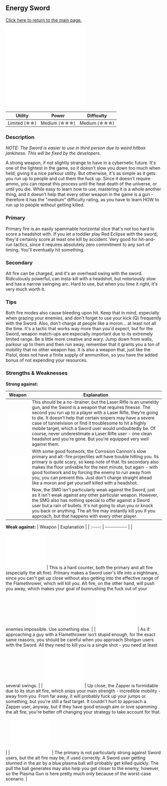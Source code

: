 ## Energy Sword

[Click here to return to the main page.](Weapons-Guide.md)

<img src="../images/weapons/sword.png" width="256px"/>

| Utility | Power | Difficulty |
|---------------|---------------|----------------|
| Limited (☆☆) | Medium  (☆☆☆) | Medium  (☆☆☆) |

### Description

*NOTE: The Sword is easier to use in third person due to weird hitbox jankiness. This will be fixed by the developers.*

A strong weapon, if not slightly strange to have in a cybernetic future. It's one of the lightest in the game, so it doesn't slow you down too much when held, giving it a nice parkour utility. But otherwise, it's as simple as it gets: you run up to people and cut them the fuck up. Since it doesn't require ammo, you can repeat this process until the heat death of the universe, or until you die. While easy to learn how to use, mastering it is a whole another thing, and it doesn't help that every other weapon in the game is a gun - therefore it has the "medium" difficulty rating, as you have to learn HOW to run up to people without getting killed.

### Primary

Primary fire is an easily spammable horizontal slice that's not too hard to score a headshot with. If you let a toddler play Red Eclipse with the sword, they'd certainly score at least one kill by accident. Very good for hit-and-run tactics, since it requires absolutely zero commitment to any sort of timing. You'll eventually hit something.

### Secondary

Alt fire can be charged, and it's an overhead swing with the sword. Ridiculously powerful, can insta-kill with a headshot, but notoriously slow and has a narrow swinging arc. Hard to use, but when you time it right, it's very much worth it.

### Tips

Both fire modes also cause bleeding upon hit. Keep that in mind, especially when grazing your enemies, and don't forget to use your kick (Q) frequently with the Sword. Also, don't charge at people like a moron... at least not all the time. It's a tactic that works way more than you'd expect, but for the Sword, weapon match-ups are especially important due to its extremely limited range. Be a little more creative and wary. Jump down from walls, parkour up to them and then run away,  remember that it grants you a ton of mobility that no other weapon has. It is also a weapon that, just like the Pistol, does not have a finite supply of ammunition, so you have the added bonus of not expending your resources.

### Strengths & Weaknesses

**Strong against:**

| Weapon | Explanation |
| :----: | ----------- |
| <img src="../images/weapons/rifle.png" width="128px"/> | This should be a no-brainer, but the Laser Rifle is an unwieldy gun, and the Sword is a weapon that requires finesse. The second you run up to a player with a Laser Rifle, they're going to die. It doesn't help that certain snipers may have a severe case of tunnelvision or find it troublesome to hit a highly mobile target, which a Sword user would undoubtedly be. Of course, never underestimate a Laser Rifle user - one clean headshot and you're gone. But you're equipped very well against them. |
| <img src="../images/weapons/corroder.png" width="128px"/> | With some good footwork, the Corrosion Cannon's slow primary and alt-fire projectiles will have trouble hitting you. Its primary is quite scary, so keep note of that. Its secondary also makes the floor unlivable for the next minute, but again - with good footwork and by forcing the enemy to run away from you, you can prevent this. Just don't charge straight ahead like a moron and get yourself killed with a headshot. |
| <img src="../images/weapons/smg.png" width="128px"/> | Now, the SMG isn't particularly weak against the Sword, just as it isn't weak against any other particular weapon. However, the SMG also has nothing special to offer against a Sword user but a rain of bullets. It's not going to stun you or knock you back or anything. The alt fire may instantly kill you if you approach, but that happens with every other player. |

**Weak against:**
| Weapon | Explanation |
| :----: | ----------- |
| <img src="../images/weapons/flamer.png" width="128px"/> | This is a hard counter, both the primary and alt fire (especially the alt fire). Primary makes a Sword user's life into a nightmare, since you can't get up close without also getting into the effective range of the Flamethrower, which will kill you. Alt fire, on the other hand, will push you away, which makes your goal of bumrushing the fuck out of your enemies impossible. Use something else. |
| <img src="../images/weapons/shotgun.png" width="128px"/> | As if approaching a guy with a Flamethrower isn't stupid enough, for the exact same reasons, you should be careful when you approach Shotgun users with the Sword. All they need to kill you is a single shot - you need at least several swings. |
| <img src="../images/weapons/zapper.png" width="128px"/> | Up close, the Zapper is formidable due to its stun alt fire, which snips your main strength - incredible mobility - away from you. From far away, it will probably fuck up your jumps or something, but you're still a fast target. It couldn't hurt to approach a Zapper user, anyway, but if they have good enough aim or love spamming the alt fire, you're better off changing your strategy to take account for that. |
| <img src="../images/weapons/plasma.png" width="128px"/> | The primary is not particularly strong against Sword users, but the alt fire may be, if used correctly. A Sword user getting stunned in the air by a blue plasma ball will probably get killed quickly. The pull the ball generates may also help you get closer to the enemy, however, so the Plasma Gun is here pretty much only because of the worst-case scenario. |
